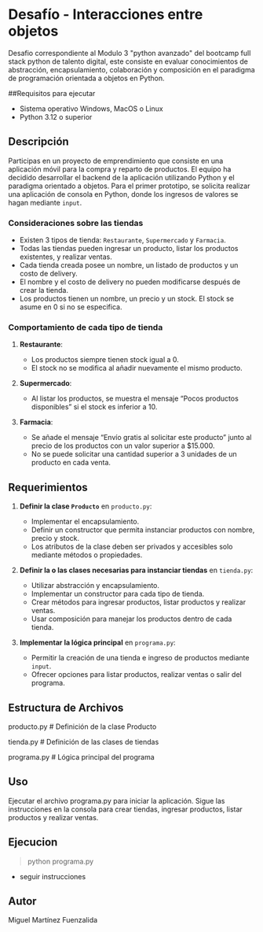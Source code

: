 # Desafío - Interacciones entre objetos
Desafio correspondiente al Modulo 3 "python avanzado" del bootcamp full stack python de talento digital, este consiste en evaluar conocimientos de abstracción, encapsulamiento, colaboración y composición en el paradigma de programación orientada a objetos en Python.

##Requisitos para ejecutar
- Sistema operativo Windows, MacOS o Linux
- Python 3.12 o superior

## Descripción

Participas en un proyecto de emprendimiento que consiste en una aplicación móvil para la compra y reparto de productos. El equipo ha decidido desarrollar el backend de la aplicación utilizando Python y el paradigma orientado a objetos. Para el primer prototipo, se solicita realizar una aplicación de consola en Python, donde los ingresos de valores se hagan mediante `input`.

### Consideraciones sobre las tiendas

- Existen 3 tipos de tienda: `Restaurante`, `Supermercado` y `Farmacia`.
- Todas las tiendas pueden ingresar un producto, listar los productos existentes, y realizar ventas.
- Cada tienda creada posee un nombre, un listado de productos y un costo de delivery.
- El nombre y el costo de delivery no pueden modificarse después de crear la tienda.
- Los productos tienen un nombre, un precio y un stock. El stock se asume en 0 si no se especifica.

### Comportamiento de cada tipo de tienda

1. **Restaurante**:

   - Los productos siempre tienen stock igual a 0.
   - El stock no se modifica al añadir nuevamente el mismo producto.

2. **Supermercado**:

   - Al listar los productos, se muestra el mensaje “Pocos productos disponibles” si el stock es inferior a 10.

3. **Farmacia**:
   - Se añade el mensaje “Envío gratis al solicitar este producto” junto al precio de los productos con un valor superior a $15.000.
   - No se puede solicitar una cantidad superior a 3 unidades de un producto en cada venta.

## Requerimientos

1. **Definir la clase `Producto`** en `producto.py`:

   - Implementar el encapsulamiento.
   - Definir un constructor que permita instanciar productos con nombre, precio y stock.
   - Los atributos de la clase deben ser privados y accesibles solo mediante métodos o propiedades.

2. **Definir la o las clases necesarias para instanciar tiendas** en `tienda.py`:

   - Utilizar abstracción y encapsulamiento.
   - Implementar un constructor para cada tipo de tienda.
   - Crear métodos para ingresar productos, listar productos y realizar ventas.
   - Usar composición para manejar los productos dentro de cada tienda.

3. **Implementar la lógica principal** en `programa.py`:
   - Permitir la creación de una tienda e ingreso de productos mediante `input`.
   - Ofrecer opciones para listar productos, realizar ventas o salir del programa.

## Estructura de Archivos

producto.py # Definición de la clase Producto

tienda.py # Definición de las clases de tiendas

programa.py # Lógica principal del programa

## Uso

Ejecutar el archivo programa.py para iniciar la aplicación. Sigue las instrucciones en la consola para crear tiendas, ingresar productos, listar productos y realizar ventas.

## Ejecucion

  >python programa.py

- seguir instrucciones

## Autor
Miguel Martínez Fuenzalida

